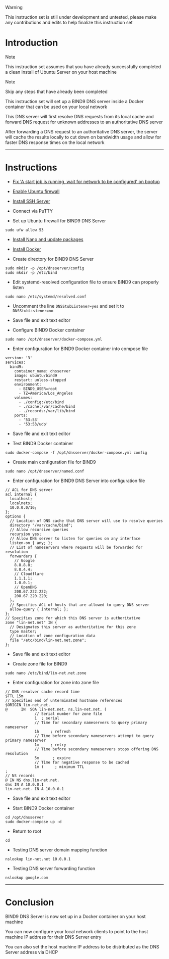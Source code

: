 > [!WARNING]
> This instruction set is still under development and untested, please make any contributions and edits to help finalize this instruction set

# Introduction
> [!NOTE]
> This instruction set assumes that you have already successfully completed a clean install of Ubuntu Server on your host machine

> [!NOTE]
> Skip any steps that have already been completed

This instruction set will set up a BIND9 DNS server inside a Docker container that can be used on your local network

This DNS server will first resolve DNS requests from its local cache and forward DNS request for unknown addresses to an authoritative DNS server

After forwarding a DNS request to an authoritative DNS server, the server will cache the results locally to cut down on bandwidth usage and allow for faster DNS response times on the local network

-----
# Instructions

* [Fix 'A start job is running, wait for network to be configured' on bootup](fix_network-bootup.md)

* [Enable Ubuntu firewall](enable_firewall.md)

* [Install SSH Server](install_ssh-server.md)

* Connect via PuTTY

* Set up Ubuntu firewall for BIND9 DNS Server
```
sudo ufw allow 53
```
* [Install Nano and update packages](install_nano.md)

* [Install Docker](install_docker.md)

* Create directory for BIND9 DNS Server
```
sudo mkdir -p /opt/dnsserver/config
sudo mkdir -p /etc/bind
```
* Edit systemd-resolved configuration file to ensure BIND9 can properly listen
```
sudo nano /etc/systemd/resolved.conf
```
* Uncomment the line `DNSStubListener=yes` and set it to `DNSStubListener=no`

* Save file and exit text editor

* Configure BIND9 Docker container
```
sudo nano /opt/dnsserver/docker-compose.yml
```
* Enter configuration for BIND9 Docker container into compose file
```
version: '3'
services:
  bind9:
    container_name: dnsserver
    image: ubuntu/bind9
    restart: unless-stopped
    environment:
      - BIND9_USER=root
      - TZ=America/Los_Angeles
    volumes:
      - ./config:/etc/bind
      - ./cache:/var/cache/bind
      - ./records:/var/lib/bind
    ports:
      - '53:53'
      - '53:53/udp'
```
* Save file and exit text editor

* Test BIND9 Docker container
```
sudo docker-compose -f /opt/dnsserver/docker-compose.yml config
```
* Create main configuration file for BIND9
```
sudo nano /opt/dnsserver/named.conf
```
* Enter configuration for BIND9 DNS Server into configuration file
```
// ACL for DNS server
acl internal {
  localhost;
  localnets;
  10.0.0.0/16;
};
options {
  // Location of DNS cache that DNS server will use to resolve queries
  directory "/var/cache/bind";
  // Allow recursive queries
  recursion yes;
  // Allow DNS server to listen for queries on any interface
  listen-on { any; };
  // List of nameservers where requests will be forwarded for resolution
  forwarders {
    // Google
    8.8.8.8;
    8.8.4.4;
    // Cloudflare
    1.1.1.1;
    1.0.0.1;
    // OpenDNS
    208.67.222.222;
    208.67.220.220;
  };
  // Specifies ACL of hosts that are allowed to query DNS server
  allow-query { internal; };
};
// Specifies zone for which this DNS server is authoritative
zone "lin-net.net" IN {
  // Designates this server as authoritative for this zone
  type master;
  // Location of zone configuration data
  file "/etc/bind/lin-net.net.zone";
};
```
* Save file and exit text editor

* Create zone file for BIND9
```
sudo nano /etc/bind/lin-net.net.zone
```
* Enter configuration for zone into zone file
```
// DNS resolver cache record time
$TTL 15m
// Specifies end of unterminated hostname references
$ORIGIN lin-net.net.
@      IN  SOA lin-net.net. ns.lin-net.net. (
             // Serial number for zone file
             1  ; serial
             // Time for secondary nameservers to query primary nameserver
             1h     ; refresh
             // Time before secondary nameservers attempt to query primary nameserver
             1m     ; retry
             // Time before secondary nameservers stops offering DNS resolution
             5m      ; expire
             // Time for negative response to be cached
             1m )     ; minimum TTL
;
// NS records
@ IN NS dns.lin-net.net.
dns IN A 10.0.0.1
lin-net.net. IN A 10.0.0.1
```
* Save file and exit text editor

* Start BIND9 Docker container
```
cd /opt/dnsserver
sudo docker-compose up -d
```
* Return to root
```
cd
```
* Testing DNS server domain mapping function
```
nslookup lin-net.net 10.0.0.1
```
* Testing DNS server forwarding function
```
nslookup google.com
```
-----
# Conclusion
BIND9 DNS Server is now set up in a Docker container on your host machine

You can now configure your local network clients to point to the host machine IP address for their DNS Server entry

You can also set the host machine IP address to be distributed as the DNS Server address via DHCP
